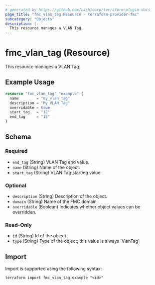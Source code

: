 ```yaml
---
# generated by https://github.com/hashicorp/terraform-plugin-docs
page_title: "fmc_vlan_tag Resource - terraform-provider-fmc"
subcategory: "Objects"
description: |-
  This resource manages a VLAN Tag.
---
```


# fmc_vlan_tag (Resource)

This resource manages a VLAN Tag.

## Example Usage

```terraform
resource "fmc_vlan_tag" "example" {
  name        = "my_vlan_tag"
  description = "My VLAN Tag"
  overridable = true
  start_tag   = "12"
  end_tag     = "15"
}
```

<!-- schema generated by tfplugindocs -->
## Schema

### Required

- `end_tag` (String) VLAN Tag end value.
- `name` (String) Name of the object.
- `start_tag` (String) VLAN Tag starting value.

### Optional

- `description` (String) Description of the object.
- `domain` (String) Name of the FMC domain
- `overridable` (Boolean) Indicates whether object values can be overridden.

### Read-Only

- `id` (String) Id of the object
- `type` (String) Type of the object; this value is always 'VlanTag'

## Import

Import is supported using the following syntax:

```shell
terraform import fmc_vlan_tag.example "<id>"
```
